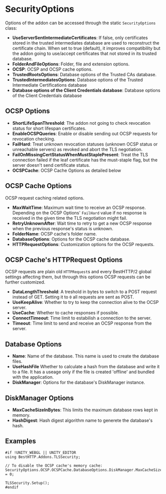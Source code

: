# SecurityOptions

Options of the addon can be accessed through the static `SecurityOptions` class:

- **UseServerSentIntermediateCertificates**: If false, only certificates stored in the trusted intermediates database are used to reconstruct the certificate chain. When set to true (default), it improves compatibility but the addon going to use/accept certificates that not stored in its trusted database.
- **FolderAndFileOptions**: Folder, file and extension options.
- **OCSP**: OCSP and OCSP cache options.
- **TrustedRootsOptions**: Database options of the Trusted CAs database.
- **TrustedIntermediatesOptions**: Database options of the Trusted Intermediate Certifications database
- **Database options of the Client Credentials database**: Database options of the Client Credentials database

## OCSP Options

- **ShortLifeSpanThreshold**: The addon not going to check revocation status for short lifespan certificates.
- **EnableOCSPQueries**: Enable or disable sending out OCSP requests for revocation checking.
- **FailHard**: Treat unknown revocation statuses (unknown OCSP status or unreachable servers) as revoked and abort the TLS negotiation.
- **FailOnMissingCertStatusWhenMustStaplePresent**: Treat the TLS connection failed if the leaf certificate has the must-staple flag, but the server doesn't send certificate status.
- **OCSPCache**: OCSP Cache Options as detailed below

## OCSP Cache Options

OCSP request caching related options.

- **MaxWaitTime**: Maximum wait time to receive an OCSP response. Depending on the OCSP Options' `FailHard` value if no response is received in the given time the TLS negotiation might fail.
- **RetryUnknownAfter**: Wait time to retry to get a new OCSP response when the previous response's status is unknown.
- **FolderName**: OCSP cache's folder name.
- **DatabaseOptions**: Options for the OCSP cache database.
- **HTTPRequestOptions**: Customization options for the OCSP requests.

## OCSP Cache's HTTPRequest Options

OCSP requests are plain old `HTTPRequest`s and every BestHTTP/2 global settings affecting them, but through this options OCSP requests can be further customized.

- **DataLengthThreshold**: A treshold in bytes to switch to a POST request instead of GET. Setting it to `0` all requests are sent as POST.
- **UseKeepAlive**: Whether to try to keep the connection alive to the OCSP server.
- **UseCache**: Whether to cache responses if possible.
- **ConnectTimeout**: Time limit to estabilish a connection to the server.
- **Timeout**: Time limit to send and receive an OCSP response from the server.

## Database Options

- **Name**: Name of the database. This name is used to create the database files.
- **UseHashFile** Whether to calculate a hash from the database and write it to a file. It has a useage only if the file is created 'offline' and bundled with the application.
- **DiskManager**: Options for the database's DiskManager instance.

## DiskManager Options

- **MaxCacheSizeInBytes**: This limits the maximum database rows kept in memory.
- **HashDigest**: Hash digest algorithm name to generete the database's hash.

## Examples

```language-csharp
#if !UNITY_WEBGL || UNITY_EDITOR
using BestHTTP.Addons.TLSSecurity;

// To disable the OCSP cache's memory cache:
SecurityOptions.OCSP.OCSPCache.DatabaseOptions.DiskManager.MaxCacheSizeInBytes = 0;

TLSSecurity.Setup();
#endif
```